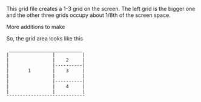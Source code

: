This grid file creates a 1-3 grid on the screen.
The left grid is the bigger one and the other three grids occupy about 1/8th of the screen space.

More additions to make

So, the grid area looks like this
````
 ___________________________
|                |          |
|                |    2     |
|                |----------|
|       1        |    3     |
|                |          |
|                |----------|
|                |    4     |
|                |          |
¯¯¯¯¯¯¯¯¯¯¯¯¯¯¯¯¯¯¯¯¯¯¯¯¯¯¯¯¯
````
